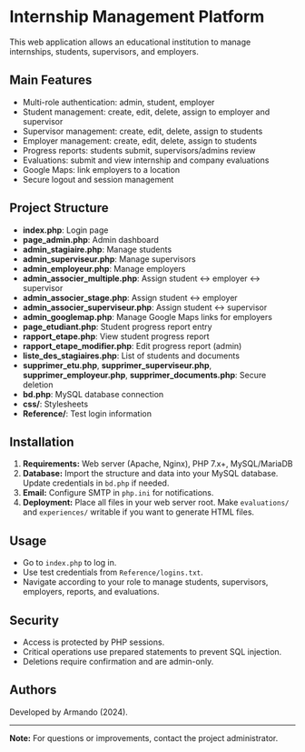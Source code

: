  <h1>Internship Management Platform</h1>
    <p>This web application allows an educational institution to manage internships, students, supervisors, and employers.</p>

   <div class="section">
        <h2>Main Features</h2>
        <ul>
            <li>Multi-role authentication: admin, student, employer</li>
            <li>Student management: create, edit, delete, assign to employer and supervisor</li>
            <li>Supervisor management: create, edit, delete, assign to students</li>
            <li>Employer management: create, edit, delete, assign to students</li>
            <li>Progress reports: students submit, supervisors/admins review</li>
            <li>Evaluations: submit and view internship and company evaluations</li>
            <li>Google Maps: link employers to a location</li>
            <li>Secure logout and session management</li>
        </ul>
    </div>

  <div class="section">
        <h2>Project Structure</h2>
        <ul>
            <li><b>index.php</b>: Login page</li>
            <li><b>page_admin.php</b>: Admin dashboard</li>
            <li><b>admin_stagiaire.php</b>: Manage students</li>
            <li><b>admin_superviseur.php</b>: Manage supervisors</li>
            <li><b>admin_employeur.php</b>: Manage employers</li>
            <li><b>admin_associer_multiple.php</b>: Assign student ↔ employer ↔ supervisor</li>
            <li><b>admin_associer_stage.php</b>: Assign student ↔ employer</li>
            <li><b>admin_associer_superviseur.php</b>: Assign student ↔ supervisor</li>
            <li><b>admin_googlemap.php</b>: Manage Google Maps links for employers</li>
            <li><b>page_etudiant.php</b>: Student progress report entry</li>
            <li><b>rapport_etape.php</b>: View student progress report</li>
            <li><b>rapport_etape_modifier.php</b>: Edit progress report (admin)</li>
            <li><b>liste_des_stagiaires.php</b>: List of students and documents</li>
            <li><b>supprimer_etu.php</b>, <b>supprimer_superviseur.php</b>, <b>supprimer_employeur.php</b>, <b>supprimer_documents.php</b>: Secure deletion</li>
            <li><b>bd.php</b>: MySQL database connection</li>
            <li><b>css/</b>: Stylesheets</li>
            <li><b>Reference/</b>: Test login information</li>
        </ul>
    </div>

  <div class="section">
        <h2>Installation</h2>
        <ol>
            <li><b>Requirements:</b> Web server (Apache, Nginx), PHP 7.x+, MySQL/MariaDB</li>
            <li><b>Database:</b> Import the structure and data into your MySQL database. Update credentials in <code>bd.php</code> if needed.</li>
            <li><b>Email:</b> Configure SMTP in <code>php.ini</code> for notifications.</li>
            <li><b>Deployment:</b> Place all files in your web server root. Make <code>evaluations/</code> and <code>experiences/</code> writable if you want to generate HTML files.</li>
        </ol>
    </div>

  <div class="section">
        <h2>Usage</h2>
        <ul>
            <li>Go to <code>index.php</code> to log in.</li>
            <li>Use test credentials from <code>Reference/logins.txt</code>.</li>
            <li>Navigate according to your role to manage students, supervisors, employers, reports, and evaluations.</li>
        </ul>
    </div>

   <div class="section">
        <h2>Security</h2>
        <ul>
            <li>Access is protected by PHP sessions.</li>
            <li>Critical operations use prepared statements to prevent SQL injection.</li>
            <li>Deletions require confirmation and are admin-only.</li>
        </ul>
    </div>

   <div class="section">
        <h2>Authors</h2>
        <p>Developed by Armando (2024).</p>
    </div>

   <hr>
    <p><b>Note:</b> For questions or improvements, contact the project administrator.</p>
